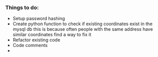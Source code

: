 ### Things to do:
  - Setup password hashing
  - Create python function to check if existing coordinates exist in the mysql db this is because often people with the same address have similar coordinates 
  find a way to fix it
  - Refactor existing code
  - Code comments
  - 

